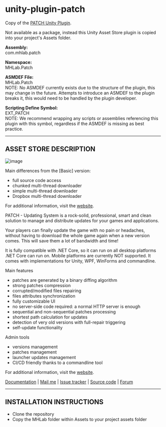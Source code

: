 # unity-plugin-patch
Copy of the [PATCH Unity Plugin](https://assetstore.unity.com/packages/tools/utilities/patch-updating-system-plus-46639). 

Not available as a package, instead this Unity Asset Store plugin is copied into your project's Assets folder.

**Assembly:**\
com.mhlab.patch

**Namespace:**\
MHLab.Patch

**ASMDEF File:**\
MHLab.Patch  
NOTE: No ASMDEF currently exists due to the structure of the plugin, this may change in the future. Attempts to introduce an ASMDEF to the plugin breaks it, this would need to be handled by the plugin developer.

**Scripting Define Symbol:**\
EXT_PATCH  
NOTE: We recommend wrapping any scripts or assemblies referencing this plugin with this symbol, regardless if the ASMDEF is missing as best practice.

------------------------------
ASSET STORE DESCRIPTION
------------------------------
![image](https://github.com/user-attachments/assets/7ea770e1-4abe-45b0-87f8-f16363edfc71)

Main differences from the [Basic] version:
- full source code access
- chunked multi-thread downloader
- simple multi-thread downloader
- Dropbox multi-thread downloader

For additional information, visit the [website](https://patch.mhlab.tech/).

PATCH - Updating System is a rock-solid, professional, smart and clean solution to manage and distribute updates for your games and applications.

Your players can finally update the game with no pain or headaches, without having to download the whole game again when a new version comes. This will save them a lot of bandwidth and time!

It is fully compatible with .NET Core, so it can run on all desktop platforms .NET Core can run on. Mobile platforms are currently NOT supported. It comes with implementations for Unity, WPF, WinForms and commandline.

Main features
- patches are generated by a binary diffing algorithm
- strong patches compression
- corrupted/modified files repairing
- files attributes synchronization
- fully customizable UI
- no server-side code required: a normal HTTP server is enough
- sequential and non-sequential patches processing
- shortest path calculation for updates
- detection of very old versions with full-repair triggering
- self-update functionality

Admin tools
- versions management
- patches management
- launcher updates management
- CI/CD friendly thanks to a commandline tool

For additional information, visit the [website](https://patch.mhlab.tech/).

[Documentation](https://github.com/emanzione/PATCH/wiki) | [Mail me](m4nu.91@gmail.com) | [Issue tracker](https://github.com/emanzione/PATCH/issues) | [Source code](http://u3d.as/jSG) | [Forum](http://forum.unity3d.com/threads/p-a-t-c-h-ultimate-patching-system.342320/)

------------------------------
INSTALLATION INSTRUCTIONS
------------------------------
- Clone the repository
- Copy the MHLab folder within Assets to your project assets folder
